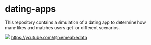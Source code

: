 # dating-apps
This repository contains a simulation of a dating app to determine how many likes and matches users get for different scenarios.

[![](images/thumbnail.jpg)](https://youtube.com/@memeabledata)
https://youtube.com/@memeabledata
